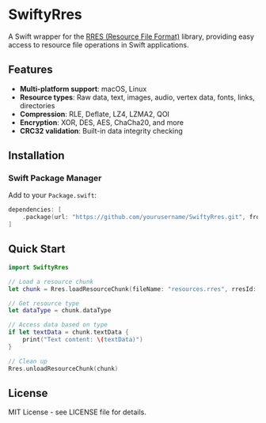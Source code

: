 # SwiftyRres

A Swift wrapper for the [RRES (Resource File Format)](https://github.com/raysan5/rres) library, providing easy access to resource file operations in Swift applications.

## Features

- **Multi-platform support**: macOS, Linux
- **Resource types**: Raw data, text, images, audio, vertex data, fonts, links, directories
- **Compression**: RLE, Deflate, LZ4, LZMA2, QOI
- **Encryption**: XOR, DES, AES, ChaCha20, and more
- **CRC32 validation**: Built-in data integrity checking

## Installation

### Swift Package Manager

Add to your `Package.swift`:

```swift
dependencies: [
    .package(url: "https://github.com/yourusername/SwiftyRres.git", from: "1.0.0")
]
```

## Quick Start

```swift
import SwiftyRres

// Load a resource chunk
let chunk = Rres.loadResourceChunk(fileName: "resources.rres", rresId: 1)

// Get resource type
let dataType = chunk.dataType

// Access data based on type
if let textData = chunk.textData {
    print("Text content: \(textData)")
}

// Clean up
Rres.unloadResourceChunk(chunk)
```

## License

MIT License - see LICENSE file for details. 
